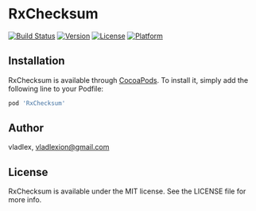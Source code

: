# RxChecksum
[![Build Status](https://app.bitrise.io/app/1953dc60facda3c3/status.svg?token=IG1teqh8CSz-jQKliLVQLA&branch=master)](https://app.bitrise.io/app/1953dc60facda3c3)
[![Version](https://img.shields.io/cocoapods/v/RxChecksum.svg?style=flat)](https://cocoapods.org/pods/RxChecksum)
[![License](https://img.shields.io/cocoapods/l/RxChecksum.svg?style=flat)](https://cocoapods.org/pods/RxChecksum)
[![Platform](https://img.shields.io/cocoapods/p/RxChecksum.svg?style=flat)](https://cocoapods.org/pods/RxChecksum)

## Installation

RxChecksum is available through [CocoaPods](https://cocoapods.org). To install
it, simply add the following line to your Podfile:

```ruby
pod 'RxChecksum'
```

## Author

vladlex, vladlexion@gmail.com

## License

RxChecksum is available under the MIT license. See the LICENSE file for more info.
